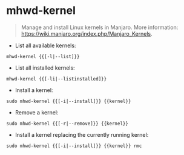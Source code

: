 # mhwd-kernel

> Manage and install Linux kernels in Manjaro.
> More information: <https://wiki.manjaro.org/index.php/Manjaro_Kernels>.

- List all available kernels:

`mhwd-kernel {{[-l|--list]}}`

- List all installed kernels:

`mhwd-kernel {{[-li|--listinstalled]}}`

- Install a kernel:

`sudo mhwd-kernel {{[-i|--install]}} {{kernel}}`

- Remove a kernel:

`sudo mhwd-kernel {{[-r|--remove]}} {{kernel}}`

- Install a kernel replacing the currently running kernel:

`sudo mhwd-kernel {{[-i|--install]}} {{kernel}} rmc`

